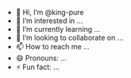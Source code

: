 - 👋 Hi, I’m @king-pure
- 👀 I’m interested in ...
- 🌱 I’m currently learning ...
- 💞️ I’m looking to collaborate on ...
- 📫 How to reach me ...
- 😄 Pronouns: ...
- ⚡ Fun fact: ...

<!---
king-pure/king-pure is a ✨ special ✨ repository because its `README.md` (this file) appears on your GitHub profile.
You can click the Preview link to take a look at your changes.
--->
